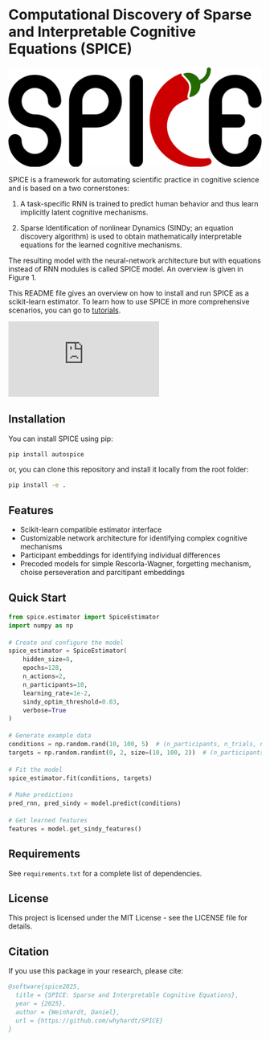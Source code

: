 # Computational Discovery of Sparse and Interpretable Cognitive Equations (SPICE)

![SPICE Logo](https://github.com/whyhardt/SPICE/blob/main/figures/spice_logo.png?raw=true)

SPICE is a framework for automating scientific practice in cognitive science and is based on a two cornerstones:

1. A task-specific RNN is trained to predict human behavior and thus learn implicitly latent cognitive mechanisms.

2. Sparse Identification of nonlinear Dynamics (SINDy; an equation discovery algorithm) is used to obtain mathematically interpretable equations for the learned cognitive mechanisms.

The resulting model with the neural-network architecture but with equations instead of RNN modules is called SPICE model. An overview is given in Figure 1.

This README file gives an overview on how to install and run SPICE as a scikit-learn estimator. To learn how to use SPICE in more comprehensive scenarios, you can go to [tutorials](tutorials).

![Figure 1 - SPICE Overview](https://github.com/whyhardt/SPICE/blob/main/figures/fig1_spice_overview.pdf?raw=true "Figure 1: SPICE overview")

## Installation

You can install SPICE using pip:

```bash
pip install autospice
```

or, you can clone this repository and install it locally from the root folder:

```bash
pip install -e .
```

## Features

- Scikit-learn compatible estimator interface
- Customizable network architecture for identifying complex cognitive mechanisms
- Participant embeddings for identifying individual differences
- Precoded models for simple Rescorla-Wagner, forgetting mechanism, choise perseveration and parcitipant embeddings

## Quick Start

```python
from spice.estimator import SpiceEstimator
import numpy as np

# Create and configure the model
spice_estimator = SpiceEstimator(
    hidden_size=8,
    epochs=128,
    n_actions=2,
    n_participants=10,
    learning_rate=1e-2,
    sindy_optim_threshold=0.03,
    verbose=True
)

# Generate example data
conditions = np.random.rand(10, 100, 5)  # (n_participants, n_trials, n_features)
targets = np.random.randint(0, 2, size=(10, 100, 2))  # (n_participants, n_trials, n_actions)

# Fit the model
spice_estimator.fit(conditions, targets)

# Make predictions
pred_rnn, pred_sindy = model.predict(conditions)

# Get learned features
features = model.get_sindy_features()
```

## Requirements

See `requirements.txt` for a complete list of dependencies.

## License

This project is licensed under the MIT License - see the LICENSE file for details.

## Citation

If you use this package in your research, please cite:

```bibtex
@software{spice2025,
  title = {SPICE: Sparse and Interpretable Cognitive Equations},
  year = {2025},
  author = {Weinhardt, Daniel},
  url = {https://github.com/whyhardt/SPICE}
}
```
